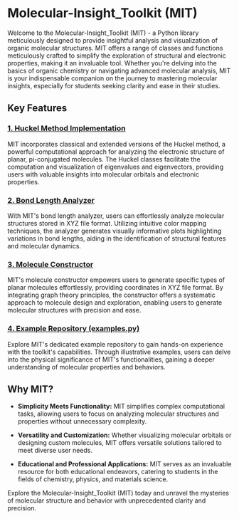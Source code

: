# Molecular-Insight_Toolkit (MIT)

Welcome to the Molecular-Insight_Toolkit (MIT) - a Python library meticulously designed to provide insightful analysis and visualization of organic molecular structures. MIT offers a range of classes and functions meticulously crafted to simplify the exploration of structural and electronic properties, making it an invaluable tool. Whether you're delving into the basics of organic chemistry or navigating advanced molecular analysis, MIT is your indispensable companion on the journey to mastering molecular insights, especially for students seeking clarity and ease in their studies.

## Key Features

### [1. Huckel Method Implementation](huckel_model.md)
MIT incorporates classical and extended versions of the Huckel method, a powerful computational approach for analyzing the electronic structure of planar, pi-conjugated molecules. The Huckel classes facilitate the computation and visualization of eigenvalues and eigenvectors, providing users with valuable insights into molecular orbitals and electronic properties.

### [2. Bond Length Analyzer](bond_length_analyzer.md)
With MIT's bond length analyzer, users can effortlessly analyze molecular structures stored in XYZ file format. Utilizing intuitive color mapping techniques, the analyzer generates visually informative plots highlighting variations in bond lengths, aiding in the identification of structural features and molecular dynamics.

### [3. Molecule Constructor](molecule_constructor.md)
MIT's molecule constructor empowers users to generate specific types of planar molecules effortlessly, providing coordinates in XYZ file format. By integrating graph theory principles, the constructor offers a systematic approach to molecule design and exploration, enabling users to generate molecular structures with precision and ease.

### [4. Example Repository (examples.py)](example_repository.md)
Explore MIT's dedicated example repository to gain hands-on experience with the toolkit's capabilities. Through illustrative examples, users can delve into the physical significance of MIT's functionalities, gaining a deeper understanding of molecular properties and behaviors.

## Why MIT?

- **Simplicity Meets Functionality:** MIT simplifies complex computational tasks, allowing users to focus on analyzing molecular structures and properties without unnecessary complexity.
  
- **Versatility and Customization:** Whether visualizing molecular orbitals or designing custom molecules, MIT offers versatile solutions tailored to meet diverse user needs.
  
- **Educational and Professional Applications:** MIT serves as an invaluable resource for both educational endeavors, catering to students in the fields of chemistry, physics, and materials science.

Explore the Molecular-Insight_Toolkit (MIT) today and unravel the mysteries of molecular structure and behavior with unprecedented clarity and precision.
